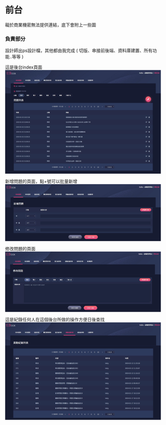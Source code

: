 # 前台

礙於商業機密無法提供連結，底下會附上一些圖

### 負責部分

設計師出ps設計檔，其他都由我完成 ( 切版、串接前後端、資料庫建置、所有功能..等等 )

這是後台index頁面
<img src="./image/book1.jpg" align=center />

新增問題的頁面，點+號可以批量新增
<img src="./image/book2.jpg" align=center />

修改問題的頁面
<img src="./image/book3.jpg" align=center />

這是紀錄任何人在這個後台所做的操作方便日後查找
<img src="./image/book4.jpg" align=center />